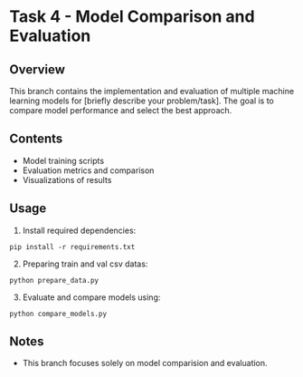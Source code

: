 # Task 4 - Model Comparison and Evaluation

## Overview
This branch contains the implementation and evaluation of multiple machine learning models for [briefly describe your problem/task]. The goal is to compare model performance and select the best approach.

## Contents
- Model training scripts
- Evaluation metrics and comparison
- Visualizations of results

## Usage
1. Install required dependencies:
```
pip install -r requirements.txt
```

2. Preparing train and val csv datas:
```
python prepare_data.py
```

3. Evaluate and compare models using:
```
python compare_models.py
```

## Notes
- This branch focuses solely on model comparision and evaluation.